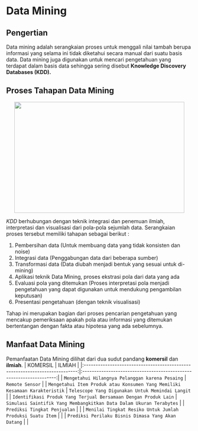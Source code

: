 # Data Mining

## Pengertian
Data mining adalah serangkaian proses untuk menggali nilai tambah berupa informasi yang selama ini tidak diketahui secara manual dari suatu basis data.
Data mining juga digunakan untuk mencari pengetahuan yang terdapat dalam basis data sehingga sering disebut **Knowledge Discovery Databases (KDD).**

## Proses Tahapan Data Mining
<p align="center">
  <img width="460" height="300" src="https://user-images.githubusercontent.com/67460437/133336650-ea55e8d5-e629-49cd-bb19-8707c8459373.PNG">
</p>

*KDD* berhubungan dengan teknik integrasi dan penemuan ilmiah, interpretasi dan visualisasi dari pola-pola sejumlah data.
Serangkaian proses tersebut memiliki tahapan sebagai berikut : 
1. Pembersihan data (Untuk membuang data yang tidak konsisten dan noise)
2. Integrasi data (Penggabungan data dari beberapa sumber)
3. Transformasi data (Data diubah menjadi bentuk yang sesuai untuk di-mining)
4. Aplikasi teknik Data Mining, proses ekstrasi pola dari data yang ada
5. Evaluasi pola yang ditemukan (Proses interpretasi pola menjadi pengetahuan yang dapat digunakan untuk mendukung pengambilan keputusan)
6. Presentasi pengetahuan (dengan teknik visualisasi)

Tahap ini merupakan bagian dari proses pencarian pengetahuan yang mencakup pemeriksaan apakah pola atau informasi yang ditemukan bertentangan dengan fakta atau hipotesa yang ada sebelumnya.

## Manfaat Data Mining
Pemanfaatan Data Mining dilihat dari dua sudut pandang **komersil** dan **ilmiah**.
|                                   KOMERSIL                                  |                                ILMIAH                               |
|:---------------------------------------------------------------------------:|:-------------------------------------------------------------------:|
| `Mengetahui Hilangnya Pelanggan karena Pesaing`                             | `Remote Sensor`                                                     |
| `Mengetahui Item Produk atau Konsumen Yang Memiliki Kesamaan Karakteristik` | `Telescope Yang Digunakan Untuk Memindai Langit`                    |
| `Identifikasi Produk Yang Terjual Bersamaan Dengan Produk Lain`             | `Simulasi Saintifik Yang Membangkitkan Data Dalam Ukuran Terabytes` |
| `Prediksi Tingkat Penjualan`                                                |                                                                     |
| `Menilai Tingkat Resiko Untuk Jumlah Produksi Suatu Item`                   |                                                                     |
| `Prediksi Perilaku Bisnis Dimasa Yang Akan Datang`                          |                                                                     |
